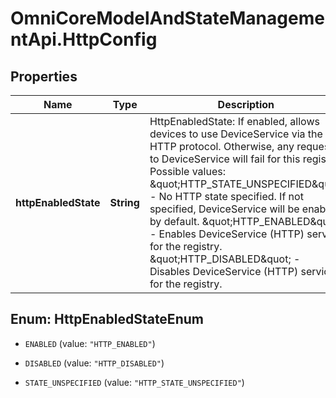 # OmniCoreModelAndStateManagementApi.HttpConfig

## Properties

Name | Type | Description | Notes
------------ | ------------- | ------------- | -------------
**httpEnabledState** | **String** | HttpEnabledState: If enabled, allows devices to use DeviceService via the HTTP protocol. Otherwise, any requests to DeviceService will fail for this registry.  Possible values:   \&quot;HTTP_STATE_UNSPECIFIED\&quot; - No HTTP state specified. If not specified, DeviceService will be enabled by default.   \&quot;HTTP_ENABLED\&quot; - Enables DeviceService (HTTP) service for the registry.   \&quot;HTTP_DISABLED\&quot; - Disables DeviceService (HTTP) service for the registry. | [optional] 



## Enum: HttpEnabledStateEnum


* `ENABLED` (value: `"HTTP_ENABLED"`)

* `DISABLED` (value: `"HTTP_DISABLED"`)

* `STATE_UNSPECIFIED` (value: `"HTTP_STATE_UNSPECIFIED"`)




